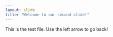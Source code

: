 ```yaml
---
layout: slide
title: "Welcome to our second slide!"
---
```

This is the test file.
Use the left arrow to go back!
